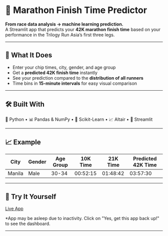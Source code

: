 # 🏃 Marathon Finish Time Predictor  

**From race data analysis → machine learning prediction.**  
A Streamlit app that predicts your **42K marathon finish time** based on your performance in the Trilogy Run Asia’s first three legs.

---

## 📌 What It Does  
- Enter your chip times, city, gender, and age group  
- Get a **predicted 42K finish time** instantly  
- See your prediction compared to the **distribution of all runners**  
- Time bins in **15-minute intervals** for easy visual comparison  

---

## 🛠 Built With  
🐍 Python • 📊 Pandas & NumPy • 🤖 Scikit-Learn • 📈 Altair • 🎨 Streamlit  


---

## 📈 Example  
| City   | Gender | Age Group | 10K Time | 21K Time | Predicted 42K Time |
|--------|--------|-----------|----------|----------|--------------------|
| Manila | Male   | 30-34     | 00:52:15 | 01:48:42 | 03:57:30           |

---

## 🚀 Try It Yourself  
[Live App](https://trilogyrunasia.streamlit.app)  

*App may be asleep due to inactivity. Click on "Yes, get this app back up!" to see the dashboard.

---
